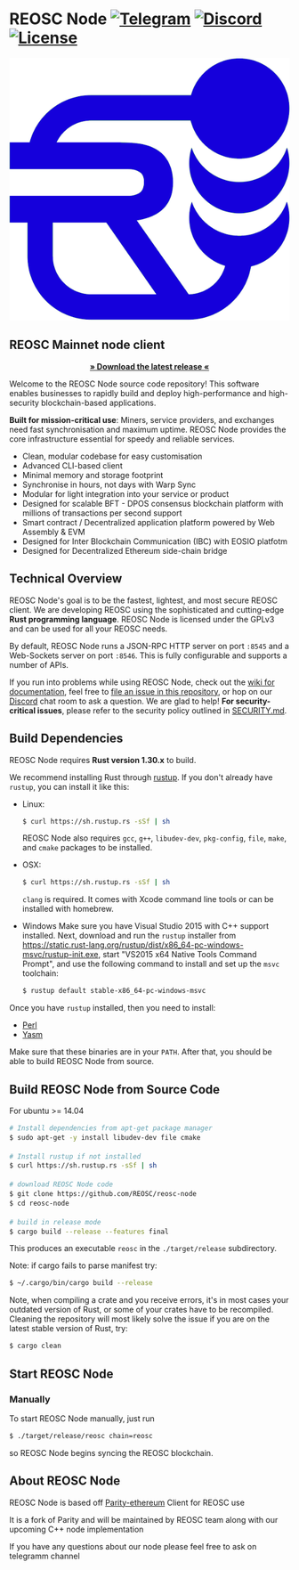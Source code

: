 # REOSC Node [![Telegram](https://img.shields.io/badge/telegram-join%20chat-blue.svg)](https://t.me/REOSC) [![Discord](https://img.shields.io/badge/discord-join%20chat-blue.svg)](https://discord.gg/CDQk9RR) [![License](https://img.shields.io/badge/license-GPL%20v3-green.svg)](https://www.gnu.org/licenses/gpl-3.0.en.html)

![REOSC Logo](./reosc.png)

## REOSC Mainnet node client

<p align="center"><strong><a href="https://github.com/REOSC/mn/releases/latest">» Download the latest release «</a></strong></p>

Welcome to the REOSC Node source code repository! This software enables businesses to rapidly build and deploy high-performance and high-security blockchain-based applications.

**Built for mission-critical use**: Miners, service providers, and exchanges need fast synchronisation and maximum uptime. REOSC Node provides the core infrastructure essential for speedy and reliable services.

- Clean, modular codebase for easy customisation
- Advanced CLI-based client
- Minimal memory and storage footprint
- Synchronise in hours, not days with Warp Sync
- Modular for light integration into your service or product
- Designed for scalable BFT - DPOS consensus blockchain platform with millions of transactions per second support
- Smart contract / Decentralized application platform powered by Web Assembly & EVM
- Designed for Inter Blockchain Communication (IBC) with EOSIO platfotm
- Designed for Decentralized Ethereum side-chain bridge

## Technical Overview

REOSC Node's goal is to be the fastest, lightest, and most secure REOSC client. We are developing REOSC using the sophisticated and cutting-edge **Rust programming language**. REOSC Node is licensed under the GPLv3 and can be used for all your REOSC needs.

By default, REOSC Node runs a JSON-RPC HTTP server on port `:8545` and a Web-Sockets server on port `:8546`. This is fully configurable and supports a number of APIs.

If you run into problems while using REOSC Node, check out the [wiki for documentation](https://wiki.parity.io/),
feel free to [file an issue in this repository](https://github.com/REOSC/reosc-eosc/issues/new), or hop on our [Discord](https://discord.gg/CDQk9RR) chat room to ask a question. We are glad to help! **For security-critical issues**, please refer to the security policy outlined in [SECURITY.md](SECURITY.md).

## Build Dependencies

REOSC Node requires **Rust version 1.30.x** to build.

We recommend installing Rust through [rustup](https://www.rustup.rs/). If you don't already have `rustup`, you can install it like this:

- Linux:
  ```bash
  $ curl https://sh.rustup.rs -sSf | sh
  ```

  REOSC Node also requires `gcc`, `g++`, `libudev-dev`, `pkg-config`, `file`, `make`, and `cmake` packages to be installed.

- OSX:
  ```bash
  $ curl https://sh.rustup.rs -sSf | sh
  ```

  `clang` is required. It comes with Xcode command line tools or can be installed with homebrew.

- Windows
  Make sure you have Visual Studio 2015 with C++ support installed. Next, download and run the `rustup` installer from
  https://static.rust-lang.org/rustup/dist/x86_64-pc-windows-msvc/rustup-init.exe, start "VS2015 x64 Native Tools Command Prompt", and use the following command to install and set up the `msvc` toolchain:
  ```bash
  $ rustup default stable-x86_64-pc-windows-msvc
  ```

Once you have `rustup` installed, then you need to install:
* [Perl](https://www.perl.org)
* [Yasm](https://yasm.tortall.net)

Make sure that these binaries are in your `PATH`. After that, you should be able to build REOSC Node from source.

## Build REOSC Node from Source Code

For ubuntu >= 14.04

```bash
# Install dependencies from apt-get package manager
$ sudo apt-get -y install libudev-dev file cmake

# Install rustup if not installed
$ curl https://sh.rustup.rs -sSf | sh

# download REOSC Node code
$ git clone https://github.com/REOSC/reosc-node
$ cd reosc-node

# build in release mode
$ cargo build --release --features final
```

This produces an executable `reosc` in the `./target/release` subdirectory.

Note: if cargo fails to parse manifest try:

```bash
$ ~/.cargo/bin/cargo build --release
```

Note, when compiling a crate and you receive errors, it's in most cases your outdated version of Rust, or some of your crates have to be recompiled. Cleaning the repository will most likely solve the issue if you are on the latest stable version of Rust, try:

```bash
$ cargo clean
```

## Start REOSC Node

### Manually

To start REOSC Node manually, just run

```bash
$ ./target/release/reosc chain=reosc
```

so REOSC Node begins syncing the REOSC blockchain.

## About REOSC Node

REOSC Node is based off [Parity-ethereum](https://github.com/paritytech/parity-ethereum) Client for REOSC use

It is a fork of Parity and will be maintained by REOSC team along with our upcoming C++ node implementation

If you have any questions about our node please feel free to ask on telegramm channel
